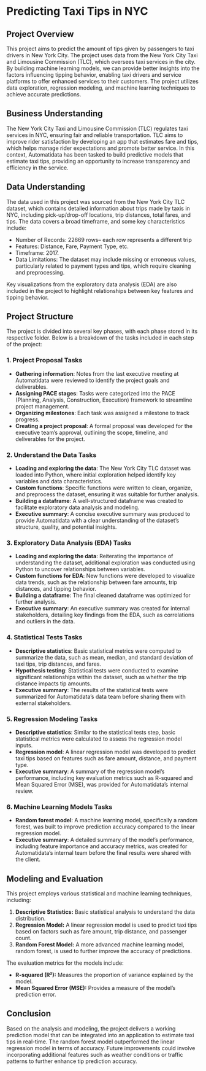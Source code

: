 # Predicting Taxi Tips in NYC

## Project Overview

This project aims to predict the amount of tips given by passengers to taxi drivers in New York City. The project uses data from the New York City Taxi and Limousine Commission (TLC), which oversees taxi services in the city. By building machine learning models, we can provide better insights into the factors influencing tipping behavior, enabling taxi drivers and service platforms to offer enhanced services to their customers. The project utilizes data exploration, regression modeling, and machine learning techniques to achieve accurate predictions.

## Business Understanding

The New York City Taxi and Limousine Commission (TLC) regulates taxi services in NYC, ensuring fair and reliable transportation. TLC aims to improve rider satisfaction by developing an app that estimates fare and tips, which helps manage rider expectations and promote better service. In this context, Automatidata has been tasked to build predictive models that estimate taxi tips, providing an opportunity to increase transparency and efficiency in the service.

## Data Understanding

The data used in this project was sourced from the New York City TLC dataset, which contains detailed information about trips made by taxis in NYC, including pick-up/drop-off locations, trip distances, total fares, and tips. The data covers a broad timeframe, and some key characteristics include:

- Number of Records: 22669 rows– each row represents a different trip
- Features: Distance, Fare, Payment Type, etc.
- Timeframe: 2017.
- Data Limitations: The dataset may include missing or erroneous values, particularly related to payment types and tips, which require cleaning and preprocessing.

Key visualizations from the exploratory data analysis (EDA) are also included in the project to highlight relationships between key features and tipping behavior.

## Project Structure

The project is divided into several key phases, with each phase stored in its respective folder. Below is a breakdown of the tasks included in each step of the project:

### 1. **Project Proposal Tasks**

- **Gathering information**: Notes from the last executive meeting at Automatidata were reviewed to identify the project goals and deliverables.
- **Assigning PACE stages**: Tasks were categorized into the PACE (Planning, Analysis, Construction, Execution) framework to streamline project management.
- **Organizing milestones**: Each task was assigned a milestone to track progress.
- **Creating a project proposal**: A formal proposal was developed for the executive team’s approval, outlining the scope, timeline, and deliverables for the project.

### 2. **Understand the Data Tasks**

- **Loading and exploring the data**: The New York City TLC dataset was loaded into Python, where initial exploration helped identify key variables and data characteristics.
- **Custom functions**: Specific functions were written to clean, organize, and preprocess the dataset, ensuring it was suitable for further analysis.
- **Building a dataframe**: A well-structured dataframe was created to facilitate exploratory data analysis and modeling.
- **Executive summary**: A concise executive summary was produced to provide Automatidata with a clear understanding of the dataset’s structure, quality, and potential insights.

### 3. **Exploratory Data Analysis (EDA) Tasks**

- **Loading and exploring the data**: Reiterating the importance of understanding the dataset, additional exploration was conducted using Python to uncover relationships between variables.
- **Custom functions for EDA**: New functions were developed to visualize data trends, such as the relationship between fare amounts, trip distances, and tipping behavior.
- **Building a dataframe**: The final cleaned dataframe was optimized for further analysis.
- **Executive summary**: An executive summary was created for internal stakeholders, detailing key findings from the EDA, such as correlations and outliers in the data.

### 4. **Statistical Tests Tasks**

- **Descriptive statistics**: Basic statistical metrics were computed to summarize the data, such as mean, median, and standard deviation of taxi tips, trip distances, and fares.
- **Hypothesis testing**: Statistical tests were conducted to examine significant relationships within the dataset, such as whether the trip distance impacts tip amounts.
- **Executive summary**: The results of the statistical tests were summarized for Automatidata’s data team before sharing them with external stakeholders.

### 5. **Regression Modeling Tasks**

- **Descriptive statistics**: Similar to the statistical tests step, basic statistical metrics were calculated to assess the regression model inputs.
- **Regression model**: A linear regression model was developed to predict taxi tips based on features such as fare amount, distance, and payment type.
- **Executive summary**: A summary of the regression model’s performance, including key evaluation metrics such as R-squared and Mean Squared Error (MSE), was provided for Automatidata’s internal review.

### 6. **Machine Learning Models Tasks**

- **Random forest model**: A machine learning model, specifically a random forest, was built to improve prediction accuracy compared to the linear regression model.
- **Executive summary**: A detailed summary of the model’s performance, including feature importance and accuracy metrics, was created for Automatidata’s internal team before the final results were shared with the client.


## Modeling and Evaluation

This project employs various statistical and machine learning techniques, including:

1. **Descriptive Statistics:** Basic statistical analysis to understand the data distribution.
2. **Regression Model:** A linear regression model is used to predict taxi tips based on factors such as fare amount, trip distance, and passenger count.
3. **Random Forest Model:** A more advanced machine learning model, random forest, is used to further improve the accuracy of predictions.

The evaluation metrics for the models include:

- **R-squared (R²):** Measures the proportion of variance explained by the model.
- **Mean Squared Error (MSE):** Provides a measure of the model’s prediction error.

## Conclusion

Based on the analysis and modeling, the project delivers a working prediction model that can be integrated into an application to estimate taxi tips in real-time. The random forest model outperformed the linear regression model in terms of accuracy. Future improvements could involve incorporating additional features such as weather conditions or traffic patterns to further enhance tip prediction accuracy.
